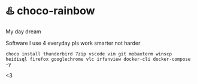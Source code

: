 # ♨️ choco-rainbow
My day dream

Software I use 4 everyday pls work smarter not harder

`choco install thunderbird 7zip vscode vim git mobaxterm winscp heidisql firefox googlechrome vlc irfanview docker-cli docker-compose -y`

<3
